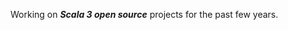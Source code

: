 Working on ***Scala 3 open source*** projects for the past few years.

<!-- Top Github commit number: ***13,817*** -->

<!-- ![Stats](https://github-readme-stats.vercel.app/api?username=objektwerks&show_icons=true&hide_border=true) -->
